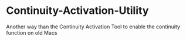 # Continuity-Activation-Utility
Another way than the Continuity Activation Tool to enable the continuity function on old Macs
